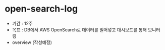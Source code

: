 # open-search-log

- 기간 : 12주
- 목표 : DB에서 AWS OpenSearch로 데이터를 밀어넣고 대시보드를 통해 모니터링
- overview (작성예정)
